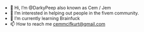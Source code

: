 - 👋 Hi, I’m @DarkyPeep also known as Cem / Jem
- 👀 I’m interested in helping out people in the fivem community.
- 🌱 I’m currently learning Brainfuck
- 📫 How to reach me cemmcifkurt@gmail.com


